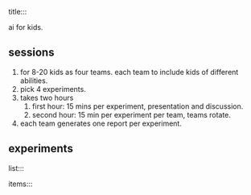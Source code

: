 title:::

ai for kids.

## sessions

1. for 8-20 kids as four teams. each team to include kids of different abilities.
1. pick 4 experiments.
1. takes two hours
    1. first hour: 15 mins per experiment, presentation and discussion.
    1. second hour: 15 min per experiment per team, teams rotate.
1. each team generates one report per experiment.

## experiments

list:::

items:::